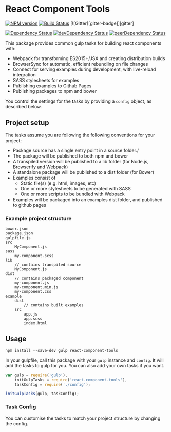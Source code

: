 # React Component Tools

[![NPM version][npm-badge]][npm] [![Build Status][travis-ci-image]][travis-ci-url] [![Gitter][gitter-badge]][gitter]

[![Dependency Status][deps-badge]][deps]
[![devDependency Status][dev-deps-badge]][dev-deps]
[![peerDependency Status][peer-deps-badge]][peer-deps]

[npm-badge]: https://img.shields.io/npm/v/react-component-tools.svg?style=flat-square
[npm]: http://badge.fury.io/js/react-component-tools

[deps-badge]: https://david-dm.org/uooo/react-component-tools.svg
[deps]: https://david-dm.org/uooo/react-component-tools

[dev-deps-badge]: https://david-dm.org/uooo/react-component-tools/dev-status.svg
[dev-deps]: https://david-dm.org/uooo/react-component-tools#info=devDependencies

[peer-deps-badge]: https://david-dm.org/uooo/react-component-tools/peer-status.svg
[peer-deps]: https://david-dm.org/uooo/react-component-tools#info=peerDependencies 

[travis-ci-image]: https://travis-ci.org/uooo/react-component-tools.svg
[travis-ci-url]: https://travis-ci.org/uooo/react-component-tools


This package provides common gulp tasks for building react components with:

* Webpack for transforming ES2015+/JSX and creating distribution builds
* BrowserSync for automatic, efficient rebundling on file changes
* Connect for serving examples during development, with live-reload integration
* SASS stylesheets for examples
* Publishing examples to Github Pages
* Publishing packages to npm and bower

You control the settings for the tasks by providing a `config` object, as described below.


## Project setup

The tasks assume you are following the following conventions for your project:

* Package source has a single entry point in a source folder./
* The package will be published to both npm and bower
* A transpiled version will be published to a lib folder (for Node.js, Browserify and Webpack)
* A standalone package will be published to a dist folder (for Bower)
* Examples consist of
	* Static file(s) (e.g. html, images, etc)
	* One or more stylesheets to be generated with SASS
	* One or more scripts to be bundled with Webpack
* Examples will be packaged into an examples dist folder, and published to github pages

### Example project structure

```
bower.json
package.json
gulpfile.js
src
	MyComponent.js
sass
	my-component.scss
lib
	// contains transpiled source
	MyComponent.js
dist
	// contains packaged component
    my-component.js
    my-component.min.js
    my-component.css
example
	dist
		// contains built examples
	src
		app.js
		app.scss
		index.html
```

## Usage

```
npm install --save-dev gulp react-component-tools
```

In your gulpfile, call this package with your `gulp` instance and `config`. It will add the tasks to gulp for you. You can also add your own tasks if you want.

```js
var gulp = require('gulp'),
	initGulpTasks = require('react-component-tools'),
	taskConfig = require('./config');

initGulpTasks(gulp, taskConfig);
```

### Task Config

You can customise the tasks to match your project structure by changing the config.
